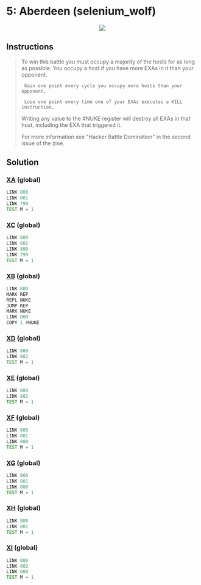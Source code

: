 # 5: Aberdeen (selenium_wolf)

<div align="center"><img src="EXAPUNKS - Aberdeen (selenium _wolf, 2023-07-31-12-30-31).gif" /></div>

## Instructions
> To win this battle you must occupy a majority of the hosts for as long as possible. You occupy a host if you have more EXAs in it than your opponent.
> 
>      Gain one point every cycle you occupy more hosts than your opponent.
> 
>      Lose one point every time one of your EXAs executes a KILL instruction.
> 
> Writing any value to the #NUKE register will destroy all EXAs in that host, including the EXA that triggered it.
> 
> For more information see "Hacker Battle Domination" in the second issue of the zine.

## Solution

### [XA](XA.exa) (global)
```asm
LINK 800
LINK 801
LINK 799
TEST M = 1
```

### [XC](XC.exa) (global)
```asm
LINK 800
LINK 802
LINK 800
LINK 799
TEST M = 1
```

### [XB](XB.exa) (global)
```asm
LINK 800
MARK REP
REPL NUKE
JUMP REP
MARK NUKE
LINK 800
COPY 1 #NUKE
```

### [XD](XD.exa) (global)
```asm
LINK 800
LINK 802
TEST M = 1
```

### [XE](XE.exa) (global)
```asm
LINK 800
LINK 802
TEST M = 1
```

### [XF](XF.exa) (global)
```asm
LINK 800
LINK 801
LINK 800
TEST M = 1
```

### [XG](XG.exa) (global)
```asm
LINK 800
LINK 801
LINK 800
TEST M = 1
```

### [XH](XH.exa) (global)
```asm
LINK 800
LINK 801
TEST M = 1
```

### [XI](XI.exa) (global)
```asm
LINK 800
LINK 802
LINK 800
TEST M = 1
```

